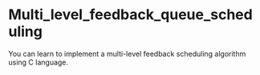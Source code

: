 # Multi_level_feedback_queue_scheduling
You can learn to implement a multi-level feedback scheduling algorithm using C language.
